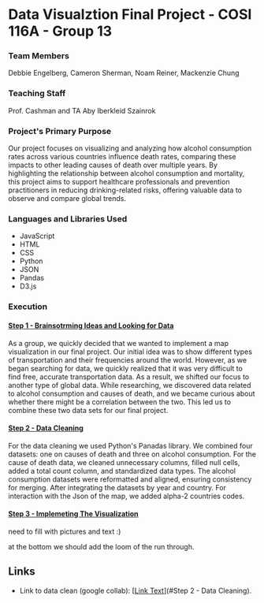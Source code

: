 # Data Visualztion Final Project - COSI 116A - Group 13

### Team Members
Debbie Engelberg, Cameron Sherman, Noam Reiner, Mackenzie Chung

### Teaching Staff
Prof. Cashman and TA Aby Iberkleid Szainrok

### Project's Primary Purpose

Our project focuses on visualizing and analyzing how alcohol consumption rates across various countries influence death rates, comparing these impacts to other leading causes of death over multiple years. By highlighting the relationship between alcohol consumption and mortality, this project aims to support healthcare professionals and prevention practitioners in reducing drinking-related risks, offering valuable data to observe and compare global trends.

### Languages and Libraries Used

* JavaScript
* HTML
* CSS
* Python
* JSON
* Pandas
* D3.js

### Execution

#### <ins> Step 1 - Brainsotrming Ideas  and Looking for Data</ins>

As a group, we quickly decided that we wanted to implement a map visualization in our final project. Our initial idea was to show different types of transportation and their frequencies around the world. However, as we began searching for data, we quickly realized that it was very difficult to find free, accurate transportation data. As a result, we shifted our focus to another type of global data. While researching, we discovered data related to alcohol consumption and causes of death, and we became curious about whether there might be a correlation between the two. This led us to combine these two data sets for our final project.
<br />
#### <ins> Step 2 - Data Cleaning </ins>

For the data cleaning we used Python's Panadas library. We combined four datasets: one on causes of death and three on alcohol consumption. For the cause of death data, we cleaned unnecessary columns, filled null cells, added a total count column, and standardized data types. The alcohol consumption datasets were reformatted and aligned, ensuring consistency for merging. After integrating the datasets by year and country. For interaction with the Json of the map, we added alpha-2 countries codes.
<br />

#### <ins> Step 3 - Implemeting The Visualization </ins>
need to fill with pictures and text :)

at the bottom we should add the loom of the run through. 
<br />

## Links
* Link to data clean (google collab): [[Link Text](https://colab.research.google.com/drive/1CXzDcB9EuiBlps0GL37_qgG_ykGpNrow?usp=sharing)](#Step 2 - Data Cleaning).


